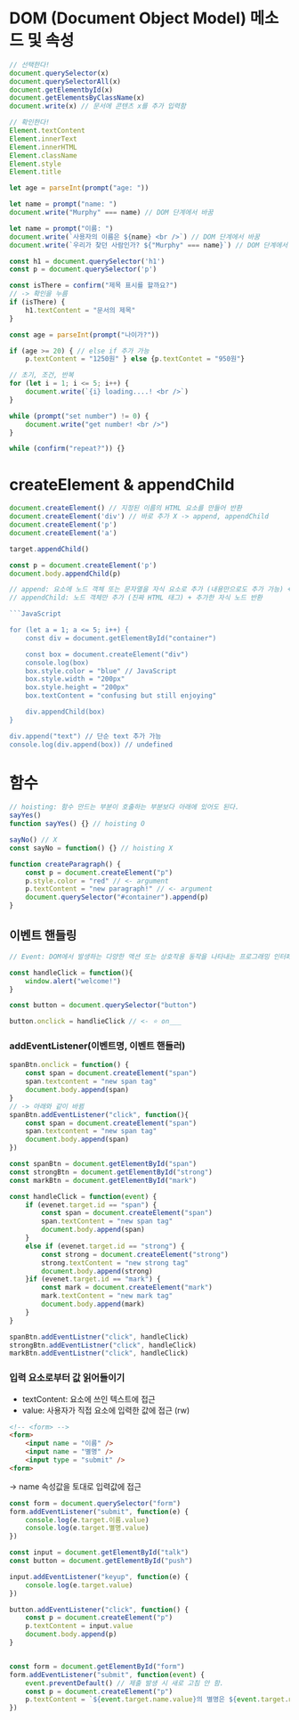 # DOM (Document Object Model) 메소드 및 속성 

```JavaScript
// 선택한다!
document.querySelector(x)
document.querySelectorAll(x)
document.getElementbyId(x)
document.getElementsByClassName(x)
document.write(x) // 문서에 콘텐츠 x를 추가 입력함 

// 확인한다!
Element.textContent
Element.innerText
Element.innerHTML
Element.className
Element.style
Element.title 

```

```JavaScript
let age = parseInt(prompt("age: ")) 

let name = prompt("name: ")
document.write("Murphy" === name) // DOM 단계에서 바꿈 

let name = prompt("이름: ")
document.write(`사용자의 이름은 ${name} <br />`) // DOM 단계에서 바꿈 
document.write(`우리가 찾던 사람인가? ${"Murphy" === name}`) // DOM 단계에서 바꿈
``` 

```JavaScript
const h1 = document.querySelector('h1')
const p = document.querySelector('p')

const isThere = confirm("제목 표시를 할까요?") 
// -> 확인을 누름 
if (isThere) {
    h1.textContent = "문서의 제목"
}

const age = parseInt(prompt("나이가?"))

if (age >= 20) { // else if 추가 가능 
    p.textContent = "1250원" } else {p.textContet = "950원"} 
```

```JavaScript
// 초기, 조건, 반복 
for (let i = 1; i <= 5; i++) {
    document.write(`{i} loading....! <br />`)
}

while (prompt("set number") != 0) {
    document.write("get number! <br />")
}

while (confirm("repeat?")) {}
```

# createElement & appendChild 

```JavaScript
document.createElement() // 지정된 이름의 HTML 요소를 만들어 반환 
document.createElement('div') // 바로 추가 X -> append, appendChild
document.createElement('p')
document.createElement('a')

target.appendChild()

const p = document.createElement('p')
document.body.appendChild(p)

// append: 요소에 노드 객체 또는 문자열을 자식 요소로 추가 (내용만으로도 추가 가능) + 반환 x 
// appendChild: 노드 객체만 추가 (진짜 HTML 태그) + 추가한 자식 노드 반환 

```JavaScript

for (let a = 1; a <= 5; i++) {
    const div = document.getElementById("container")

    const box = document.createElement("div")
    console.log(box)
    box.style.color = "blue" // JavaScript 
    box.style.width = "200px"
    box.style.height = "200px"
    box.textContent = "confusing but still enjoying"

    div.appendChild(box)
}

div.append("text") // 단순 text 추가 가능 
console.log(div.append(box)) // undefined 

```

# 함수 

```JavaScript
// hoisting: 함수 만드는 부분이 호출하는 부분보다 아래에 있어도 된다. 
sayYes()
function sayYes() {} // hoisting O

sayNo() // X 
const sayNo = function() {} // hoisting X 

function createParagraph() {
    const p = document.createElement("p")
    p.style.color = "red" // <- argument 
    p.textContent = "new paragraph!" // <- argument 
    document.querySelector("#container").append(p)
}
```

## 이벤트 핸들링 

```JavaScript 
// Event: DOM에서 발생하는 다양한 액션 또는 상호작용 동작을 나타내는 프로그래밍 인터페이스 

const handleClick = function(){
    window.alert("welcome!")
}

const button = document.querySelector("button")

button.onclick = handlieClick // <- ⭐️ on___
```

### addEventListener(이벤트명, 이벤트 핸들러)

```JavaScript 
spanBtn.onclick = function() {
    const span = document.createElement("span")
    span.textcontent = "new span tag"
    document.body.append(span)
}
// -> 아래와 같이 바뀜 
spanBtn.addEventListener("click", function(){
    const span = document.createElement("span")
    span.textcontent = "new span tag"
    document.body.append(span)
})

```

```JavaScript 
const spanBtn = document.getElementById("span")
const strongBtn = document.getElementById("strong")
const markBtn = document.getElementById("mark")

const handleClick = function(event) {
    if (evenet.target.id == "span") {
        const span = document.createElement("span")
        span.textContent = "new span tag"
        document.body.append(span)
    }
    else if (evenet.target.id == "strong") {
        const strong = document.createElement("strong")
        strong.textContent = "new strong tag"
        document.body.append(strong)
    }if (evenet.target.id == "mark") {
        const mark = document.createElement("mark")
        mark.textContent = "new mark tag"
        document.body.append(mark)
    }
}

spanBtn.addEventListner("click", handleClick)
strongBtn.addEventListner("click", handleClick)
markBtn.addEventListner("click", handleClick)


```

### 입력 요소로부터 값 읽어들이기

- textContent: 요소에 쓰인 텍스트에 접근 
- value: 사용자가 직접 요소에 입력한 값에 접근 (rw)

```HTML
<!-- <form> -->
<form>
    <input name = "이름" />
    <input name = "별명" />
    <input type = "submit" />
<form>
```

-> name 속성값을 토대로 입력값에 접근 

```JavaScript
const form = document.querySelector("form")
form.addEventListener("submit", function(e) {
    console.log(e.target.이름.value)
    console.log(e.target.별명.value)
})
```

```JavaScript
const input = document.getElementById("talk")
const button = document.getElementById("push")

input.addEventListener("keyup", function(e) {
    console.log(e.target.value)
})

button.addEventListener("click", function() {
    const p = document.createElement("p")
    p.textContent = input.value
    document.body.append(p)
}
```

```JavaScript

const form = document.getElementById("form")
form.addEventListener("submit", function(event) {
    event.preventDefault() // 제출 발생 시 새로 고침 안 함. 
    const p = document.createElement("p")
    p.textContent = `${event.target.name.value}의 별명은 ${event.target.nick.value}`
})

```


